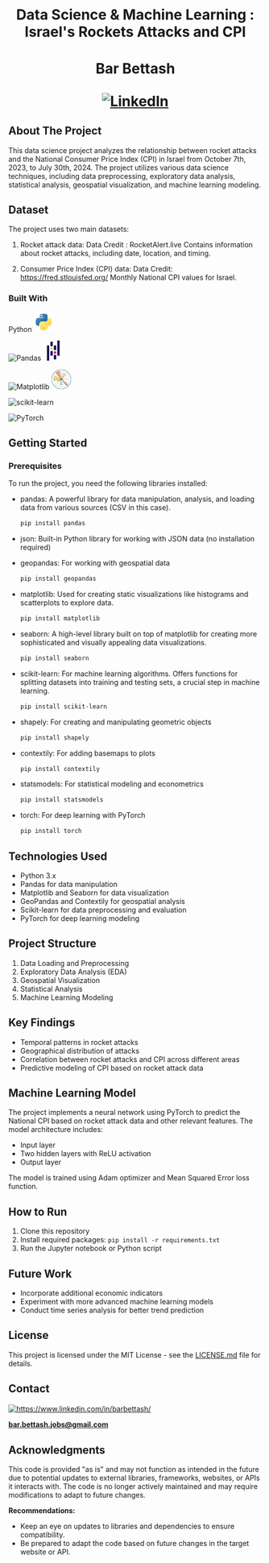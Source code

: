 
<h1 align="center">Data Science & Machine Learning : Israel's Rockets Attacks and CPI<p align="center"></h1>

<h1 align="center">Bar Bettash<p align="center">
<a href="https://www.linkedin.com/in/barbettash/" target="blank"><img align="center" src="https://raw.githubusercontent.com/rahuldkjain/github-profile-readme-generator/master/src/images/icons/Social/linked-in-alt.svg" alt="LinkedIn" height="30" width="40" /></a>
</h1>


<!-- ABOUT THE PROJECT -->
## About The Project

This data science project analyzes the relationship between rocket attacks and the National Consumer Price Index (CPI) in Israel from October 7th, 2023, to July 30th, 2024. The project utilizes various data science techniques, including data preprocessing, exploratory data analysis, statistical analysis, geospatial visualization, and machine learning modeling.

## Dataset

The project uses two main datasets:

1. Rocket attack data:
   Data Credit : RocketAlert.live
   Contains information about rocket attacks, including date, location, and timing.
   
2. Consumer Price Index (CPI) data:
  Data Credit: https://fred.stlouisfed.org/
  Monthly National CPI values for Israel.

### Built With

Python <a href="https://www.python.org" target="_blank" rel="noreferrer"> <img src="https://raw.githubusercontent.com/devicons/devicon/master/icons/python/python-original.svg" alt="python" width="40" height="40"/> </a>

![Pandas](https://img.shields.io/badge/pandas-%23150458.svg?style=for-the-badge&logo=pandas&logoColor=white) <a href="https://pandas.pydata.org/" target="_blank" rel="noreferrer"> <img src="https://raw.githubusercontent.com/devicons/devicon/master/icons/pandas/pandas-original.svg" alt="pandas" width="40" height="40"/> </a>

![Matplotlib](https://img.shields.io/badge/Matplotlib-%23ffffff.svg?style=for-the-badge&logo=Matplotlib&logoColor=black) <a href="https://matplotlib.org/" target="_blank" rel="noreferrer"> <img src="https://raw.githubusercontent.com/devicons/devicon/master/icons/matplotlib/matplotlib-original.svg" alt="matplotlib" width="40" height="40"/> </a>

![scikit-learn](https://img.shields.io/badge/scikit--learn-%23F7931E.svg?style=for-the-badge&logo=scikit-learn&logoColor=white) </p>

![PyTorch](https://img.shields.io/badge/PyTorch-%23EE4C2C.svg?style=for-the-badge&logo=PyTorch&logoColor=white) 


<!-- GETTING STARTED -->
## Getting Started


### Prerequisites

To run the project, you need the following libraries installed:

* pandas: A powerful library for data manipulation, analysis, and loading data from various sources (CSV in this case).
  ```sh
  pip install pandas

* json: Built-in Python library for working with JSON data (no installation required)

* geopandas: For working with geospatial data
  ```sh
  pip install geopandas

* matplotlib: Used for creating static visualizations like histograms and scatterplots to explore data.
  ```sh
  pip install matplotlib

* seaborn: A high-level library built on top of matplotlib for creating more sophisticated and visually appealing data visualizations.
  ```sh
  pip install seaborn

* scikit-learn: For machine learning algorithms. Offers functions for splitting datasets into training and testing sets, a crucial step in machine learning.
  ```sh
  pip install scikit-learn
  

* shapely: For creating and manipulating geometric objects
  ```sh
  pip install shapely
  
* contextily: For adding basemaps to plots
  ```sh
  pip install contextily
  
* statsmodels: For statistical modeling and econometrics
  ```sh
  pip install statsmodels
  
* torch: For deep learning with PyTorch
  ```sh
  pip install torch
  

## Technologies Used

- Python 3.x
- Pandas for data manipulation
- Matplotlib and Seaborn for data visualization
- GeoPandas and Contextily for geospatial analysis
- Scikit-learn for data preprocessing and evaluation
- PyTorch for deep learning modeling

## Project Structure

1. Data Loading and Preprocessing
2. Exploratory Data Analysis (EDA)
3. Geospatial Visualization
4. Statistical Analysis
5. Machine Learning Modeling

## Key Findings

- Temporal patterns in rocket attacks
- Geographical distribution of attacks
- Correlation between rocket attacks and CPI across different areas
- Predictive modeling of CPI based on rocket attack data

## Machine Learning Model

The project implements a neural network using PyTorch to predict the National CPI based on rocket attack data and other relevant features. The model architecture includes:

- Input layer
- Two hidden layers with ReLU activation
- Output layer

The model is trained using Adam optimizer and Mean Squared Error loss function.

## How to Run

1. Clone this repository
2. Install required packages: `pip install -r requirements.txt`
3. Run the Jupyter notebook or Python script

## Future Work

- Incorporate additional economic indicators
- Experiment with more advanced machine learning models
- Conduct time series analysis for better trend prediction

## License

This project is licensed under the MIT License - see the [LICENSE.md](LICENSE.md) file for details.


<!-- CONTACT -->
## Contact

<p align="left">
<a href="https://www.linkedin.com/in/barbettash/" target="blank"><img align="center" src="https://raw.githubusercontent.com/rahuldkjain/github-profile-readme-generator/master/src/images/icons/Social/linked-in-alt.svg" alt="https://www.linkedin.com/in/barbettash/" height="30" width="40" /></a>
</p>


**bar.bettash.jobs@gmail.com** 


<!-- ACKNOWLEDGMENTS -->
## Acknowledgments

This code is provided "as is" and may not function as intended in the future due to potential updates to external libraries, frameworks, websites, or APIs it interacts with. The code is no longer actively maintained and may require modifications to adapt to future changes.

**Recommendations:**

* Keep an eye on updates to libraries and dependencies to ensure compatibility.
* Be prepared to adapt the code based on future changes in the target website or API.



